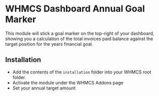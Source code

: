# WHMCS Dashboard Annual Goal Marker

This module will stick a goal marker on the top-right of your dashboard, showing
you a calculation of the total invoices paid balance against the target position
for the years financial goal.

## Installation

- Add the contents of the `installation` folder into your WHMCS root folder.
- Activate the module under the WHMCS Addons page
- Set your annual target amount
